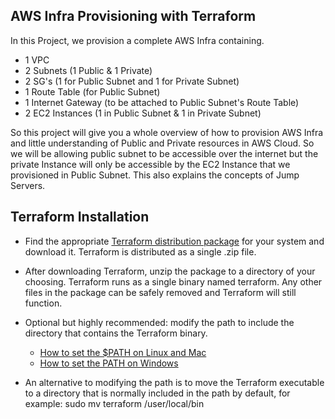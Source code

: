## AWS Infra Provisioning with Terraform

In this Project, we provision a complete AWS Infra containing.
- 1 VPC
- 2 Subnets (1 Public & 1 Private)
- 2 SG's (1 for Public Subnet and 1 for Private Subnet)
- 1 Route Table (for Public Subnet)
- 1 Internet Gateway (to be attached to Public Subnet's Route Table)
- 2 EC2 Instances (1 in Public Subnet & 1 in Private Subnet)


So this project will give you a whole overview of how to provision AWS Infra and little understanding of Public and Private resources in AWS Cloud.
So we will be allowing public subnet to be accessible over the internet but the private Instance will only be accessible by the EC2 Instance that we provisioned in Public Subnet.
This also explains the concepts of Jump Servers.


## Terraform Installation

- Find the appropriate [Terraform distribution package](https://www.terraform.io/downloads.html) for your system and download it. Terraform is distributed as a single .zip file.

- After downloading Terraform, unzip the package to a directory of your choosing. Terraform runs as a single binary named terraform. Any other files in the package can be safely removed and Terraform will still function.

- Optional but highly recommended: modify the path to include the directory that contains the Terraform binary.
  - [How to set the $PATH on Linux and Mac](https://stackoverflow.com/questions/14637979/how-to-permanently-set-path-on-linux)
  - [How to set the PATH on Windows](https://stackoverflow.com/questions/1618280/where-can-i-set-path-to-make-exe-on-windows)

- An alternative to modifying the path is to move the Terraform executable to a directory that is normally included in the path by default, 
  for example: sudo mv terraform /user/local/bin
